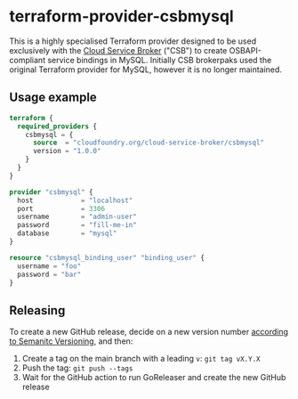 # terraform-provider-csbmysql

This is a highly specialised Terraform provider designed to be used exclusively with the [Cloud Service Broker](https://github.com/cloudfoundry-incubator/cloud-service-broker) ("CSB") to create OSBAPI-compliant service bindings in MySQL. Initially CSB brokerpaks used the original Terraform provider for MySQL, however it is no longer maintained.

## Usage example
```terraform
terraform {
  required_providers {
    csbmysql = {
      source  = "cloudfoundry.org/cloud-service-broker/csbmysql"
      version = "1.0.0"
    }
  }
}

provider "csbmysql" {
  host            = "localhost"
  port            = 3306
  username        = "admin-user"
  password        = "fill-me-in"
  database        = "mysql"
}

resource "csbmysql_binding_user" "binding_user" {
  username = "foo"
  password = "bar"
}
```

## Releasing
To create a new GitHub release, decide on a new version number [according to Semanitc Versioning](https://semver.org/), and then:
1. Create a tag on the main branch with a leading `v`:
   `git tag vX.Y.X`
1. Push the tag:
   `git push --tags`
1. Wait for the GitHub action to run GoReleaser and create the new GitHub release


